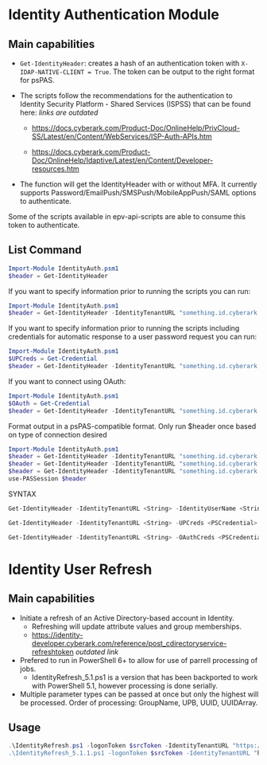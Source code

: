 # Identity Authentication Module

## Main capabilities

- `Get-IdentityHeader`: creates a hash of an authentication token with `X-IDAP-NATIVE-CLIENT = True`. The token can be output to the right format for psPAS.

- The scripts follow the recommendations for the authentication to Identity Security Platform - Shared Services (ISPSS) that can be found here: *links are outdated*

  - <https://docs.cyberark.com/Product-Doc/OnlineHelp/PrivCloud-SS/Latest/en/Content/WebServices/ISP-Auth-APIs.htm> 

  - <https://docs.cyberark.com/Product-Doc/OnlineHelp/Idaptive/Latest/en/Content/Developer-resources.htm>

- The function will get the IdentityHeader with or without MFA. It currently supports Password/EmailPush/SMSPush/MobileAppPush/SAML options to authenticate.

Some of the scripts available in epv-api-scripts are able to consume this token to authenticate.

## List Command

```powershell
Import-Module IdentityAuth.psm1
$header = Get-IdentityHeader
```

If you want to specify information prior to running the scripts you can run:

```powershell
Import-Module IdentityAuth.psm1
$header = Get-IdentityHeader -IdentityTenantURL "something.id.cyberark.cloud" -IdentityUserName "UserToAuthenticate@cyberark.cloud.ID"
```

If you want to specify information prior to running the scripts including credentials for automatic response to a user password request you can run:

```powershell
Import-Module IdentityAuth.psm1
$UPCreds = Get-Credential
$header = Get-IdentityHeader -IdentityTenantURL "something.id.cyberark.cloud" -UPCreds $UPCreds
```

If you want to connect using OAuth:

```powershell
Import-Module IdentityAuth.psm1
$OAuth = Get-Credential
$header = Get-IdentityHeader -IdentityTenantURL "something.id.cyberark.cloud" -OAuthCreds $OAuth
```

Format output in a psPAS-compatible format. Only run $header once based on type of connection desired
```powershell
Import-Module IdentityAuth.psm1
$header = Get-IdentityHeader -IdentityTenantURL "something.id.cyberark.cloud" -psPASFormat -PCloudSubdomain "subdomain" -IdentityUserName "UserToAuthenticate@cyberark.cloud.ID"
$header = Get-IdentityHeader -IdentityTenantURL "something.id.cyberark.cloud" -psPASFormat -PCloudSubdomain "subdomain" -UPCreds $UPCreds -PCloudSubdomain "subdomain"
$header = Get-IdentityHeader -IdentityTenantURL "something.id.cyberark.cloud" -psPASFormat -PCloudSubdomain "subdomain" -OAuthCreds $OAuth 
use-PASSession $header
```

SYNTAX
````powershell
Get-IdentityHeader -IdentityTenantURL <String> -IdentityUserName <String> [-psPASFormat] [-PCloudSubdomain <String>] [<CommonParameters>]

Get-IdentityHeader -IdentityTenantURL <String> -UPCreds <PSCredential> [-psPASFormat] [-PCloudSubdomain <String>] [<CommonParameters>]

Get-IdentityHeader -IdentityTenantURL <String> -OAuthCreds <PSCredential> [-psPASFormat] [-PCloudSubdomain <String>] [<CommonParameters>]
````

# Identity User Refresh
## Main capabilities

- Initiate a refresh of an Active Directory-based account in Identity.
  - Refreshing will update attribute values and group memberships.
  - https://identity-developer.cyberark.com/reference/post_cdirectoryservice-refreshtoken *outdated link*
- Prefered to run in PowerShell 6+ to allow for use of parrell processing of jobs.
  - IdentityRefresh_5.1.ps1 is a version that has been backported to work with PowerShell 5.1, however processing is done serially.
- Multiple parameter types can be passed at once but only the highest will be processed. Order of processing: GroupName, UPB, UUID, UUIDArray.

## Usage
```powershell
.\IdentityRefresh.ps1 -logonToken $srcToken -IdentityTenantURL "https://something.id.cyberark.cloud" [-GroupName "CyberArk - Vault Users"] [-UPN "User@lab.local] [-UUID "23b7f98c-60b4-4c01-a33f-4caa99472343"] [-UUIDArray @("23b7f98c-60b4-4c01-a33f-e4caa9947703","21b74328c-60b4-4c01-a33f-4caa99472343")]
.\IdentityRefresh_5.1.1.ps1 -logonToken $srcToken -IdentityTenantURL "https://something.id.cyberark.cloud" [-GroupName "CyberArk - Vault Users"] [-UPN "User@lab.local] [-UUID "23b7f98c-60b4-4c01-a33f-4caa99472343"] [-UUIDArray @("23b7f98c-60b4-4c01-a33f-e4caa9947703","21b74328c-60b4-4c01-a33f-4caa99472343")]
```

